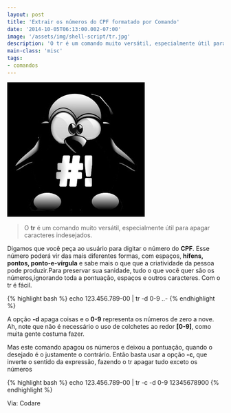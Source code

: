 ```yaml
---
layout: post
title: 'Extrair os números do CPF formatado por Comando'
date: '2014-10-05T06:13:00.002-07:00'
image: '/assets/img/shell-script/tr.jpg'
description: 'O tr é um comando muito versátil, especialmente útil para apagar caracteres indesejados.'
main-class: 'misc'
tags: 
- comandos
---
```

![Extrair os números do CPF formatado por Comando](/assets/img/shell-script/tr.jpg "Extrair os números do CPF formatado por Comando")

> O __tr__ é um comando muito versátil, especialmente útil para apagar caracteres indesejados.

Digamos que você peça ao usuário para digitar o número do __CPF__. Esse  número poderá vir das mais diferentes formas, com espaços, __hífens,  pontos, ponto-e-vírgula__ e sabe mais o que que a criatividade da pessoa  pode produzir.Para preservar sua sanidade, tudo o que você quer são os números,ignorando toda a pontuação, espaços e outros caracteres. Com o tr é fácil.

{% highlight bash %}
echo 123.456.789-00 | tr -d 0-9 ..-
{% endhighlight %}

A opção __-d__ apaga coisas e o __0-9__ representa os números de zero a nove.  Ah, note que não é necessário o uso de colchetes ao redor __[0-9]__, como  muita gente costuma fazer.

Mas este comando apagou os números e deixou a pontuação, quando o  desejado é o justamente o contrário. Então basta usar a opção __-c__, que  inverte o sentido da expressão, fazendo o tr apagar tudo exceto os números

{% highlight bash %}
echo 123.456.789-00 | tr -c -d 0-9 12345678900
{% endhighlight %}

Via: Codare
